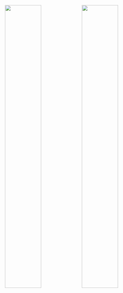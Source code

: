 <p align="center">
  <img width="48%" src="https://github-readme-stats.vercel.app/api?username=KrastanD&show_icons=true&theme=nightowl" />
  <img width="48%" src="https://github-readme-streak-stats.herokuapp.com/?user=KrastanD&theme=nightowl" />
</p>
